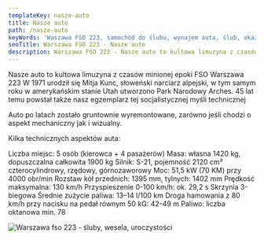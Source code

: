 ```yaml
---
templateKey: nasze-auto
title: Nasze auto
path: /nasze-auto
keyWords: 'Waszawa FSO 223, samochód do ślubu, wynajem auta, ślub, okazje'
seoTitle: Warszawa FSO 223 - Nasze auto
description: Warszawa FSO 223 - Nasze auto to kultowa limuzyna z czasów minionej epoki
---
```

Nasze auto to kultowa limuzyna z czasów minionej epoki FSO Warszawa 223
W 1971 urodził się Mitja Kunc, słoweński narciarz alpejski, w tym samym roku w amerykańskim stanie Utah utworzono Park Narodowy Arches. 45 lat temu powstał także nasz egzemplarz tej socjalistycznej myśli technicznej

Auto po latach zostało gruntownie wyremontowane, zarówno jeśli chodzi o aspekt mechaniczny jak i wizualny.

Kilka technicznych aspektów auta:

Liczba miejsc: 5 osób (kierowca + 4 pasażerów)
Masa: własna 1420 kg, dopuszczalna całkowita 1900 kg
Silnik: S-21, pojemność 2120 cm³ czterocylindrowy, rzędowy, górnozaworowy
Moc: 51,5 kW (70 KM) przy 4000 obr/min
Rozstaw kół przednich: 1395 mm, tylnych: 1402 mm
Prędkość maksymalna: 130 km/h
Przyspieszenie 0-100 km/h: ok. 29,2 s
Skrzynia 3-biegowa
Średnie zużycie paliwa: 13–14 l/100 km
Droga hamowania z 80 km/h przy nacisku na pedał równym 50 kG: 42-49 m
Paliwo: liczba oktanowa min. 78

![Warszawa fso 223 - śluby, wesela, uroczystości](/img/warszawa_slider.jpg)
